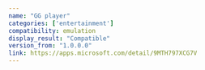 ```yaml
---
name: "GG player"
categories: ['entertainment']
compatibility: emulation
display_result: "Compatible"
version_from: "1.0.0.0"
link: https://apps.microsoft.com/detail/9MTH797XCG7V
---
```

